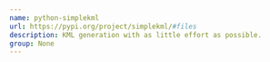 ```yaml
---
name: python-simplekml
url: https://pypi.org/project/simplekml/#files
description: KML generation with as little effort as possible.
group: None
---
```

